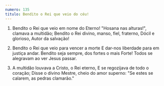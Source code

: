 ```yaml
---
numero: 135
titulo: Bendito o Rei que veio do céu!
---
```

1. Bendito o Rei que veio em nome do Eterno!
   "Hosana nas alturas!", clamava a multidão;
   Bendito o Rei divino, manso, fiel, fraterno,
   Dócil e glorioso, Autor da salvação!

2. Bendito o Rei que veio para vencer a morte
   E dar-nos liberdade para em justiça andar.
   Bendito seja sempre, dos fortes o mais Forte!
   Todos se alegravam ao ver Jesus passar.

3. A multidão louvava a Cristo, o Rei eterno,
   E se regozijava de todo o coração;
   Disse o divino Mestre, cheio do amor superno:
   "Se estes se calarem, as pedras clamarão."
